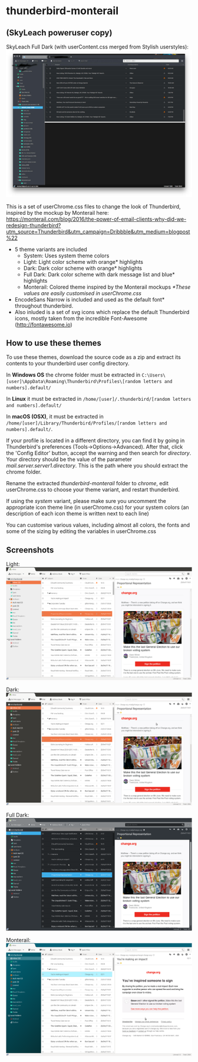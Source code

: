 # thunderbird-monterail
## (SkyLeach poweruser copy)

SkyLeach Full Dark (with userContent.css merged from Stylish userstyles):
![alt text](screenshots/fulldark_skyleach.png)

This is a set of userChrome.css files to change the look of Thunderbird, inspired by the mockup by Monterail here:
https://monterail.com/blog/2016/the-power-of-email-clients-why-did-we-redesign-thunderbird?utm_source=Thunderbird&utm_campaign=Dribbble&utm_medium=blogpost%22

- 5 theme variants are included
  - System: Uses system theme colors
  - Light: Light color scheme with orange\* highlights
  - Dark: Dark color scheme with orange\* highlights
  - Full Dark: Dark color scheme with dark message list and blue\* highlights
  - Monterail: Colored theme inspired by the Monterail mockups
*\*These values are easily customised in userChrome.css*
- EncodeSans Narrow is included and used as the default font\* throughout thunderbird.
- Also inluded is a set of svg icons which replace the default Thunderbird icons, mostly taken from the incredible Font-Awesome (http://fontawesome.io)

## How to use these themes
To use these themes, download the source code as a zip and extract its contents to your
thunderbird user config directory.

In **Windows OS** the chrome folder must be extracted in `C:\Users\[user]\AppData\Roaming\Thunderbird\Profiles\[random letters and numbers].default/`

In **Linux** it must be extracted in `/home/[user]/.thunderbird/[random letters and numbers].default/`

In **macOS (OSX)**, it must be extracted in `/home/[user]/Library/Thunderbird/Profiles/[random letters and numbers].default/`.

If your profile is located in a different directory, you can find it by going in Thunderbird's preferences (Tools->Options->Advanced). After that, click the 'Config Editor' button, accept the warning and then search for *directory*. Your directory should be the value of the parameter *mail.server.server1.directory*. This is the path where you should extract the chrome folder.

Rename the extracted *thunderbird-monterail* folder to *chrome*, edit userChrome.css to choose your theme variant, and restart thunderbird. 

If using the *system* variant, please make sure you uncomment the appropriate icon theme line (in userChrome.css) for your system colors (an description of each icon theme is written next to each line) 

You can customise various values, including almost all colors, the fonts and some of the sizing by editing the variables in userChrome.css

## Screenshots
Light:
![alt text](screenshots/light.png)

Dark:
![alt text](screenshots/dark.png)

Full Dark:
![alt text](screenshots/fulldark.png)

Monterail:
![alt text](screenshots/monterail.png)
